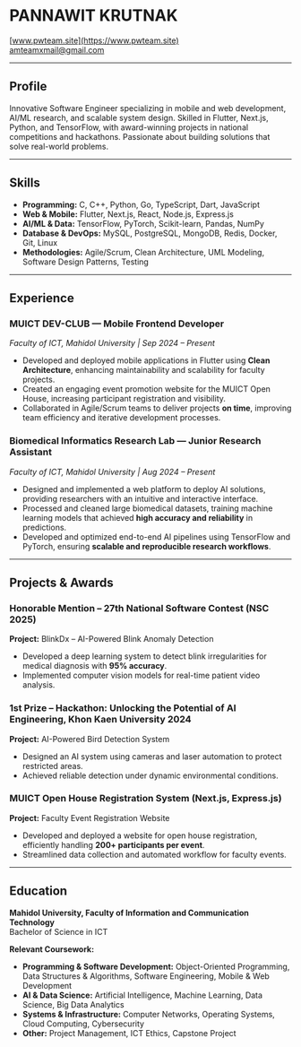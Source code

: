 # PANNAWIT KRUTNAK

[www.pwteam.site](https://www.pwteam.site)  
amteamxmail@gmail.com

---

## Profile

Innovative Software Engineer specializing in mobile and web development, AI/ML research, and scalable system design. Skilled in Flutter, Next.js, Python, and TensorFlow, with award-winning projects in national competitions and hackathons. Passionate about building solutions that solve real-world problems.

---

## Skills

- **Programming:** C, C++, Python, Go, TypeScript, Dart, JavaScript
- **Web & Mobile:** Flutter, Next.js, React, Node.js, Express.js
- **AI/ML & Data:** TensorFlow, PyTorch, Scikit-learn, Pandas, NumPy
- **Database & DevOps:** MySQL, PostgreSQL, MongoDB, Redis, Docker, Git, Linux
- **Methodologies:** Agile/Scrum, Clean Architecture, UML Modeling, Software Design Patterns, Testing

---

## Experience

### **MUICT DEV-CLUB — Mobile Frontend Developer**

_Faculty of ICT, Mahidol University | Sep 2024 – Present_

- Developed and deployed mobile applications in Flutter using **Clean Architecture**, enhancing maintainability and scalability for faculty projects.
- Created an engaging event promotion website for the MUICT Open House, increasing participant registration and visibility.
- Collaborated in Agile/Scrum teams to deliver projects **on time**, improving team efficiency and iterative development processes.

### **Biomedical Informatics Research Lab — Junior Research Assistant**

_Faculty of ICT, Mahidol University | Aug 2024 – Present_

- Designed and implemented a web platform to deploy AI solutions, providing researchers with an intuitive and interactive interface.
- Processed and cleaned large biomedical datasets, training machine learning models that achieved **high accuracy and reliability** in predictions.
- Developed and optimized end-to-end AI pipelines using TensorFlow and PyTorch, ensuring **scalable and reproducible research workflows**.

---

## Projects & Awards

### **Honorable Mention – 27th National Software Contest (NSC 2025)**

**Project:** BlinkDx – AI-Powered Blink Anomaly Detection

- Developed a deep learning system to detect blink irregularities for medical diagnosis with **95% accuracy**.
- Implemented computer vision models for real-time patient video analysis.

### **1st Prize – Hackathon: Unlocking the Potential of AI Engineering, Khon Kaen University 2024**

**Project:** AI-Powered Bird Detection System

- Designed an AI system using cameras and laser automation to protect restricted areas.
- Achieved reliable detection under dynamic environmental conditions.

### **MUICT Open House Registration System (Next.js, Express.js)**

**Project:** Faculty Event Registration Website

- Developed and deployed a website for open house registration, efficiently handling **200+ participants per event**.
- Streamlined data collection and automated workflow for faculty events.

---

## Education

**Mahidol University, Faculty of Information and Communication Technology**  
Bachelor of Science in ICT

**Relevant Coursework:**

- **Programming & Software Development:** Object-Oriented Programming, Data Structures & Algorithms, Software Engineering, Mobile & Web Development
- **AI & Data Science:** Artificial Intelligence, Machine Learning, Data Science, Big Data Analytics
- **Systems & Infrastructure:** Computer Networks, Operating Systems, Cloud Computing, Cybersecurity
- **Other:** Project Management, ICT Ethics, Capstone Project
